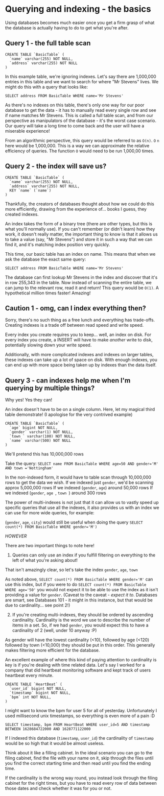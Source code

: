 # Querying and indexing - the basics

Using databases becomes much easier once you get a firm grasp of what the database is actually having to do to get what you're after.

## Query 1 - the full table scan

```
CREATE TABLE `BasicTable` (
  `name` varchar(255) NOT NULL,
  `address` varchar(255) NOT NULL
)
```

In this example table, we're ignoring indexes.
Let's say there are 1,000,000 entries in this table and we want to search for where "Mr Stevens" lives. We might do this with a query that looks like:

```
SELECT address FROM BasicTable WHERE name='Mr Stevens'
```

As there's no indexes on this table, there's only one way for our poor database to get the data - it has to manually read every single row and see if name matches Mr Stevens. This is called a full table scan, and from our perspective as manipulators of the database - it's the worst case scenario. Our query will take a long time to come back and the user will have a miserable experience!

From an algorithmic perspective, this query would be referred to as `O(n)`. `O` `n` here would be 1,000,000. This is a way we can approximate the relative efficiency of queries. The function `O` would need to be run 1,000,00 times.

## Query 2 - the index will save us?

```
CREATE TABLE `BasicTable` (
  `name` varchar(255) NOT NULL,
  `address` varchar(255) NOT NULL,
  KEY `name` (`name`)
)
```

Thankfully, the creators of databases thought about how we could do this more efficiently, drawing from the experience of... books I guess, they created indexes.

An index takes the form of a binary tree (there are other types, but this is what you'll normally use). If you can't remember (or didn't learn) how they work, it doesn't really matter, the important thing to know is that it allows us to take a value (say, "Mr Stevens") and store it in such a way that we can find it, and it's matching index position very quickly.

This time, our basic table has an index on name. This means that when we ask the database the exact same query:

```
SELECT address FROM BasicTable WHERE name='Mr Stevens'
```

The database can first lookup Mr Stevens in the index and discover that it's in row 255,343 in the table. Now instead of scanning the entire table, we can jump to the relevant row, read it and return! This query would be `O(1)`. A hypothetical million times faster! Amazing!

## Caution 1 - omg, can I index everything then?

Sorry, there's no such thing as a free lunch and everything has trade-offs. Creating indexes is a trade off between read speed and write speed.

Every index you create requires you to keep... well, an index on disk. For every index you create, a INSERT will have to make *another* write to disk, potentially slowing down your write speed.

Additionally, with more complicated indexes and indexes on larger tables, these indexes can take up a lot of space on disk. With enough indexes, you can end up with more space being taken up by indexes than the data itself.

## Query 3 - can indexes help me when I'm querying by multiple things?

Why yes! Yes they can!

An index doesn't have to be on a single column. Here, let my magical third table demonstrate! (I apologise for the very contrived example)

```
CREATE TABLE `BasicTable` (
  `age` bigint NOT NULL,
  `gender` varchar(1) NOT NULL,
  `town ` varchar(100) NOT NULL,
  `name` varchar(500) NOT NULL
)
```

We'll pretend this has 10,000,000 rows

Take the query: `SELECT name FROM BasicTable WHERE age=50 AND gender='M' AND town ='Nottingham'`

In the non-indexed form, it would have to table scan through 10,000,000 rows to get the data we wish.
If we indexed just `gender`, we'd be scanning approx 5,000,000 rows
If we indexed (`gender`, `age`) around 50,000 rows
If we indexed (`gender`, `age `, `town `) around 300 rows

The power of multi-indexes is not just that it can allow us to vastly speed up specific queries that use all the indexes, it also provides us with an index we can use for more wide queries, for example:

(`gender`, `age`, `city`) would still be useful when doing the query `SELECT count(*) FROM BasicTable WHERE gender='M')`

*HOWEVER*

There are two important things to note here!

1. Queries can only use an index if you fulfill filtering on everything to the left of what you're asking about!

That isn't amazingly clear, so let's take the index `gender`, `age`, `town`

As noted above, `SELECT count(*) FROM BasicTable WHERE gender='M'` can use this index, but if you were to do `SELECT count(*) FROM BasicTable WHERE age='50'` you would not expect it to be able to use the index as it
isn't providing a value for `gender`. (Caveat to the caveat - *expect it to*. Databases are smart, see Databases 101 - it might in this instance, but that would be due to cardinality... see point 2!)

2. If you're creating multi-indexes, they should be ordered by ascending cardinality. Cardinality is the word we use to describe the number of items in a set. So, if we had `gender`, you would expect this to have a cardinality of 2 (well, under 10 anyway :P)

As gender will have the lowest cardinality (<10), followed by age (<120) followed by town (<10,000) they should be put in this order. This generally makes filtering more efficient for the database.

An excellent example of where this kind of paying attention to cardinality is key is if you're dealing with time related data. Let's say I worked for a company that did heartbeat monitoring software and kept track of users heartbeat every minute.

```
CREATE TABLE `HeartBeat` (
  `user_id` bigint NOT NULL,
  `timestamp` bigint NOT NULL,
  `bpm` int NOT NULL,
)
```

I might want to know the bpm for user 5 for all of yesterday. Unfortunately I used millisecond unix timestamps, so everything is even more of a pain :D

`SELECT timestamp, bpm FROM HeartBeat WHERE user_id=5 AND timestamp BETWEEN 1628684722000 AND 1628771122000`

If I indexed this database (`timestamp`, `user_id`) the cardinality of `timestamp` would be so high that it would be almost useless.

Think about it like a filling cabinet. In the ideal scenario you can go to the filing cabinet, find the file with your name on it, skip through the files until you find the correct starting time and then read until you find the ending time.

If the cardinality is the wrong way round, you instead look through the filing cabinet for the right times, but you have to read every row of data between those dates and check whether it was for you or not.
